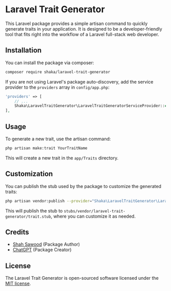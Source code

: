 
# Laravel Trait Generator

This Laravel package provides a simple artisan command to quickly generate traits in your application. It is designed to be a developer-friendly tool that fits right into the workflow of a Laravel full-stack web developer.

## Installation

You can install the package via composer:

```bash
composer require shaka/laravel-trait-generator
```

If you are not using Laravel's package auto-discovery, add the service provider to the `providers` array in `config/app.php`:

```php
'providers' => [
    // ...
    Shaka\LaravelTraitGenerator\LaravelTraitGeneratorServiceProvider::class,
],
```

## Usage

To generate a new trait, use the artisan command:

```bash
php artisan make:trait YourTraitName
```

This will create a new trait in the `app/Traits` directory.

## Customization

You can publish the stub used by the package to customize the generated traits:

```bash
php artisan vendor:publish --provider="Shaka\LaravelTraitGenerator\LaravelTraitGeneratorServiceProvider" --tag="stubs"
```

This will publish the stub to `stubs/vendor/laravel-trait-generator/trait.stub`, where you can customize it as needed.

## Credits

- [Shah Sawood](https://github.com/shahsawoodshinwari) (Package Author)
- [ChatGPT](https://openai.com/chatgpt) (Package Creator)

## License

The Laravel Trait Generator is open-sourced software licensed under the [MIT license](https://opensource.org/licenses/MIT).

